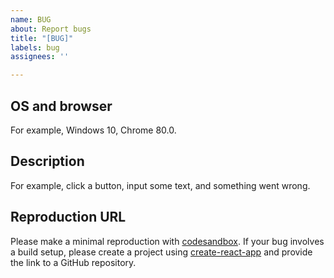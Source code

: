 ```yaml
---
name: BUG
about: Report bugs
title: "[BUG]"
labels: bug
assignees: ''

---
```


## OS and browser
For example, Windows 10, Chrome 80.0.

## Description
For example, click a button, input some text, and something went wrong.

## Reproduction URL
Please make a minimal reproduction with [codesandbox](https://codesandbox.io/).
If your bug involves a build setup, please create a project using [create-react-app](https://github.com/facebook/create-react-app) and provide the link to a GitHub repository.
